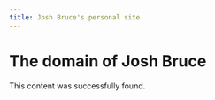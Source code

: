```yaml
---
title: Josh Bruce's personal site
---
```


# The domain of Josh Bruce

This content was successfully found.
